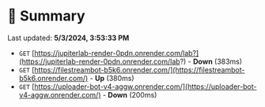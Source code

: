# 📖 Summary
Last updated: **5/3/2024, 3:53:33 PM**

- `GET` [https://jupiterlab-render-0pdn.onrender.com/lab?](https://jupiterlab-render-0pdn.onrender.com/lab?) - **Down** (383ms)
- `GET` [https://filestreambot-b5k6.onrender.com/](https://filestreambot-b5k6.onrender.com/) - **Up** (380ms)
- `GET` [https://uploader-bot-v4-aggw.onrender.com/](https://uploader-bot-v4-aggw.onrender.com/) - **Down** (200ms)
